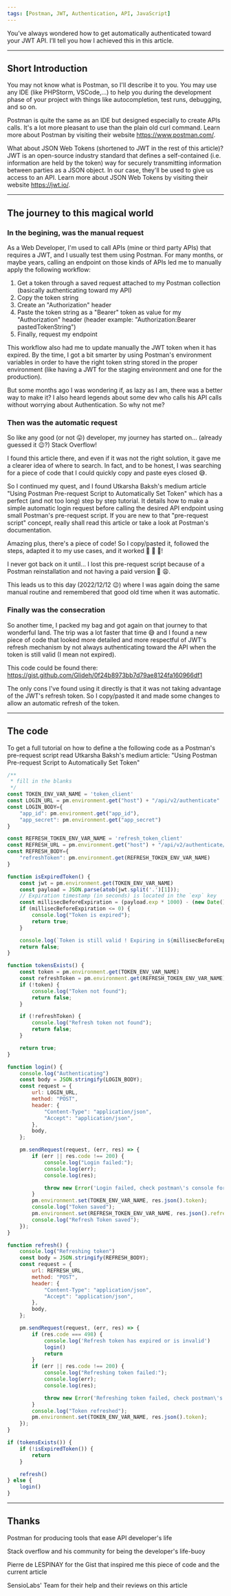 ```yaml
---
tags: [Postman, JWT, Authentication, API, JavaScript]
---
```

You’ve always wondered how to get automatically authenticated toward your JWT API. I’ll tell you how I achieved this in this article.
<!-- break -->

---

## Short Introduction

You may not know what is Postman, so I'll describe it to you.
You may use any IDE (like PHPStorm, VSCode,…) to help you during the development phase of your project with things like autocompletion, test runs, debugging, and so on.

Postman is quite the same as an IDE but designed especially to create APIs calls. It's a lot more pleasant to use than the plain old curl command. Learn more about Postman by visiting their website https://www.postman.com/.

What about JSON Web Tokens (shortened to JWT in the rest of this article)? JWT is an open-source industry standard that defines a self-contained (i.e. information are held by the token) way for securely transmitting information between parties as a JSON object.
In our case, they'll be used to give us access to an API. Learn more about JSON Web Tokens by visiting their website https://jwt.io/.

---

## The journey to this magical world

### In the begining, was the manual request
As a Web Developer, I'm used to call APIs (mine or third party APIs) that requires a JWT, and I usually test them using Postman.
For many months, or maybe years, calling an endpoint on those kinds of APIs led me to manually apply the following workflow:

1. Get a token through a saved request attached to my Postman collection (basically authenticating toward my API)
2. Copy the token string
3. Create an "Authorization" header
4. Paste the token string as a "Bearer" token as value for my "Authorization" header (header example: "Authorization:Bearer pastedTokenString")
5. Finally, request my endpoint

This workflow also had me to update manually the JWT token when it has expired. By the time, I got a bit smarter by using Postman's environment variables in order to have the right token string stored in the proper environment (like having a JWT for the staging environment and one for the production).

But some months ago I was wondering if, as lazy as I am, there was a better way to make it? I also heard legends about some dev who calls his API calls without worrying about Authentication. So why not me?

### Then was the automatic request

So like any good (or not 😛) developer, my journey has started on… (already guessed it 😉?) Stack Overflow!

I found this article there, and even if it was not the right solution, it gave me a clearer idea of where to search. In fact, and to be honest, I was searching for a piece of code that I could quickly copy and paste eyes closed 😅.

So I continued my quest, and I found Utkarsha Baksh's medium article "Using Postman Pre-request Script to Automatically Set Token" which has a perfect (and not too long) step by step tutorial. It details how to make a simple automatic login request before calling the desired API endpoint using small Postman's pre-request script. If you are new to that "pre-request script" concept, really shall read this article or take a look at Postman's documentation.

Amazing plus, there's a piece of code! So I copy/pasted it, followed the steps, adapted it to my use cases, and it worked 🎊 🎉 🪩!

I never got back on it until… I lost this pre-request script because of a Postman reinstallation and not having a paid version 🫣 😩.

This leads us to this day (2022/12/12 😉) where I was again doing the same manual routine and remembered that good old time when it was automatic.

### Finally was the consecration

So another time, I packed my bag and got again on that journey to that wonderful land. The trip was a lot faster that time 😅 and I found a new piece of code that looked more detailed and more respectful of JWT's refresh mechanism by not always authenticating toward the API when the token is still valid (I mean not expired).

This code could be found there: https://gist.github.com/Glideh/0f24b8973bb7d79ae8124fa160966df1

The only cons I've found using it directly is that it was not taking advantage of the JWT's refresh token. So I copy/pasted it and made some changes to allow an automatic refresh of the token.

---

## The code
To get a full tutorial on how to define a the following code as a Postman's pre-request script read Utkarsha Baksh's medium article: "Using Postman Pre-request Script to Automatically Set Token"

```javascript
/**
 * fill in the blanks
 */
const TOKEN_ENV_VAR_NAME = 'token_client'
const LOGIN_URL = pm.environment.get("host") + "/api/v2/authenticate"
const LOGIN_BODY={
    "app_id": pm.environment.get("app_id"),
    "app_secret": pm.environment.get("app_secret")
}

const REFRESH_TOKEN_ENV_VAR_NAME = 'refresh_token_client'
const REFRESH_URL = pm.environment.get("host") + "/api/v2/authenticate/refresh"
const REFRESH_BODY={
    "refreshToken": pm.environment.get(REFRESH_TOKEN_ENV_VAR_NAME)
}

function isExpiredToken() {
    const jwt = pm.environment.get(TOKEN_ENV_VAR_NAME)
    const payload = JSON.parse(atob(jwt.split('.')[1]));
    // Expiration timestamp (in seconds) is located in the `exp` key
    const millisecBeforeExpiration = (payload.exp * 1000) - (new Date()).getTime();
    if (millisecBeforeExpiration <= 0) {
        console.log("Token is expired");
        return true;
    }

    console.log(`Token is still valid ! Expiring in ${millisecBeforeExpiration / 1000} seconds`);
    return false;
}

function tokensExists() {
    const token = pm.environment.get(TOKEN_ENV_VAR_NAME)
    const refreshToken = pm.environment.get(REFRESH_TOKEN_ENV_VAR_NAME)
    if (!token) {
        console.log("Token not found");
        return false;
    }

    if (!refreshToken) {
        console.log("Refresh token not found");
        return false;
    }

    return true;
}

function login() {
    console.log("Authenticating")
    const body = JSON.stringify(LOGIN_BODY);
    const request = {
        url: LOGIN_URL,
        method: "POST",
        header: {
            "Content-Type": "application/json",
            "Accept": "application/json",
        },
        body,
    };

    pm.sendRequest(request, (err, res) => {
        if (err || res.code !== 200) {
            console.log("Login failed:");
            console.log(err);
            console.log(res);

            throw new Error('Login failed, check postman\'s console for details')
        }
        pm.environment.set(TOKEN_ENV_VAR_NAME, res.json().token);
        console.log("Token saved");
        pm.environment.set(REFRESH_TOKEN_ENV_VAR_NAME, res.json().refreshToken);
        console.log("Refresh Token saved");
    });
}

function refresh() {
    console.log("Refreshing token")
    const body = JSON.stringify(REFRESH_BODY);
    const request = {
        url: REFRESH_URL,
        method: "POST",
        header: {
            "Content-Type": "application/json",
            "Accept": "application/json",
        },
        body,
    };

    pm.sendRequest(request, (err, res) => {
        if (res.code === 498) {
            console.log('Refresh token has expired or is invalid')
            login()
            return
        }
        if (err || res.code !== 200) {
            console.log("Refreshing token failed:");
            console.log(err);
            console.log(res);

            throw new Error('Refreshing token failed, check postman\'s console for details')
        }
        console.log("Token refreshed");
        pm.environment.set(TOKEN_ENV_VAR_NAME, res.json().token);
    });
}

if (tokensExists()) {
    if (!isExpiredToken()) {
        return
    }

    refresh()
} else {
    login()
}
```

---

## Thanks

Postman for producing tools that ease API developer's life

Stack overflow and his community for being the developer's life-buoy

Pierre de LESPINAY for the Gist that inspired me this piece of code and the current article

SensioLabs' Team for their help and their reviews on this article
